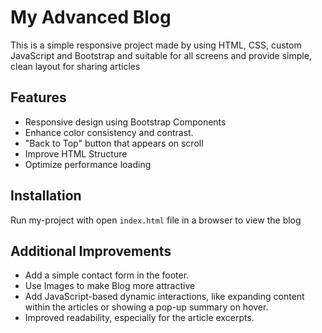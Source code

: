 # My Advanced Blog

This is a simple responsive project made by using HTML, CSS, custom JavaScript and Bootstrap and suitable for all screens and provide simple, clean layout for sharing articles

## Features

 - Responsive design using Bootstrap Components
 - Enhance color consistency and contrast.
 - "Back to Top" button that appears on scroll
 - Improve HTML Structure
 - Optimize performance loading

## Installation

Run my-project with open ```index.html``` file in a browser to view the blog 

## Additional Improvements

 - Add a simple contact form in the footer.
 - Use Images to make Blog more attractive
 - Add JavaScript-based dynamic interactions, like expanding content within the articles or showing a pop-up summary on hover.
 - Improved readability, especially for the article excerpts.
